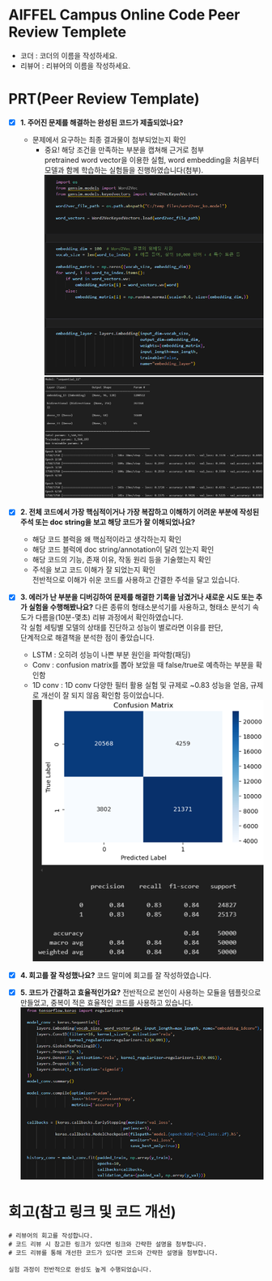 # AIFFEL Campus Online Code Peer Review Templete
- 코더 : 코더의 이름을 작성하세요.
- 리뷰어 : 리뷰어의 이름을 작성하세요.


# PRT(Peer Review Template)
- [X]  **1. 주어진 문제를 해결하는 완성된 코드가 제출되었나요?**
    - 문제에서 요구하는 최종 결과물이 첨부되었는지 확인
        - 중요! 해당 조건을 만족하는 부분을 캡쳐해 근거로 첨부  
        pretrained word vector을 이용한 실험, word embedding을 처음부터 모델과 함께 학습하는 실험들을 진행하였습니다(첨부).  
        ![1](images/1.PNG)  
        ![2](images/2.PNG)  

    
- [X]  **2. 전체 코드에서 가장 핵심적이거나 가장 복잡하고 이해하기 어려운 부분에 작성된 
주석 또는 doc string을 보고 해당 코드가 잘 이해되었나요?**
    - 해당 코드 블럭을 왜 핵심적이라고 생각하는지 확인
    - 해당 코드 블럭에 doc string/annotation이 달려 있는지 확인
    - 해당 코드의 기능, 존재 이유, 작동 원리 등을 기술했는지 확인
    - 주석을 보고 코드 이해가 잘 되었는지 확인  
        전반적으로 이해가 쉬운 코드를 사용하고 간결한 주석을 달고 있습니다.
        
- [X]  **3. 에러가 난 부분을 디버깅하여 문제를 해결한 기록을 남겼거나
새로운 시도 또는 추가 실험을 수행해봤나요?**
    다른 종류의 형태소분석기를 사용하고, 형태소 분석기 속도가 다름을(10분-몇초) 리뷰 과정에서 확인하였습니다.  
    각 실험 세팅별 모델의 상태를 진단하고 성능이 별로라면 이유를 판단,   
    단계적으로 해결책을 분석한 점이 좋았습니다.    
    - LSTM : 오히려 성능이 나쁜 부분 원인을 파악함(패딩)  
    - Conv : confusion matrix를 뽑아 보았을 때 false/true로 예측하는 부분을 확인함  
    - 1D conv : 1D conv 다양한 필터 활용 실험 및 규제로 ~0.83 성능을 얻음, 규제로 개선이 잘 되지 않음 확인함 등이었습니다.  
        ![3](images/3.PNG)

- [X]  **4. 회고를 잘 작성했나요?**
    코드 말미에 회고를 잘 작성하였습니다.

- [X]  **5. 코드가 간결하고 효율적인가요?**
    전반적으로 본인이 사용하는 모듈을 템플릿으로 만들었고, 중복이 적은 효율적인 코드를 사용하고 있습니다.  
    ![4](images/4.PNG)


# 회고(참고 링크 및 코드 개선)
```
# 리뷰어의 회고를 작성합니다.
# 코드 리뷰 시 참고한 링크가 있다면 링크와 간략한 설명을 첨부합니다.
# 코드 리뷰를 통해 개선한 코드가 있다면 코드와 간략한 설명을 첨부합니다.

실험 과정이 전반적으로 완성도 높게 수행되었습니다.
```
